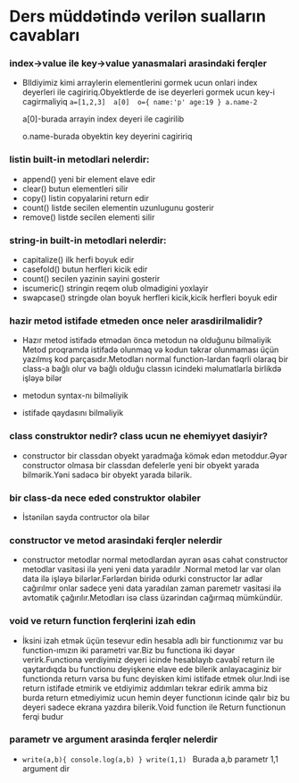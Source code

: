 # Ders müddətində verilən sualların cavabları

 ###  index->value ile key->value yanasmalari arasindaki ferqler

  * BIldiyimiz kimi arraylerin elementlerini gormek ucun onlari index deyerleri
   ile cagiririq.Obyektlerde de ise deyerleri gormek ucun key-i cagirmaliyiq
   `
     a=[1,2,3] 
     a[0] 
     o={
   name:'p'
   age:19
   }
   a.name-2
   `
   
    a[0]-burada arrayin index deyeri ile cagirilib
   
   
    o.name-burada obyektin key deyerini cagiririq
   
   
   
   

 ### listin built-in metodlari nelerdir:

 * append() yeni bir element elave edir
 * clear() butun elementleri silir
 * copy() listin copyalarini return edir
 * count() listde secilen elementin uzunlugunu gosterir
 * remove() listde secilen elementi silir 

 ### string-in built-in metodlari nelerdir:
 * capitalize() ilk herfi boyuk edir
 * casefold() butun herfleri kicik edir
 * count() secilen yazinin sayini gosterir
 * iscumeric() stringin reqem olub olmadigini yoxlayir
 * swapcase() stringde olan boyuk herfleri kicik,kicik herfleri boyuk edir

 ### hazir metod istifade etmeden once neler arasdirilmalidir?

 * Hazır metod istifadə etmədən öncə metodun nə olduğunu bilməliyik
   Metod proqramda istifadə olunmaq və kodun təkrar olunmaması üçün yazılmış  kod parçasıdır.Metodları normal function-lardan fəqrli olaraq bir class-a bağlı olur və bağlı olduğu classın icindeki məlumatlarla birlikdə işləyə bilər
   
 * metodun syntax-nı bilməliyik
 
 * istifade qaydasını bilməliyik
  
  
 
 ### class construktor nedir? class ucun ne ehemiyyet dasiyir?

  * constructor bir classdan obyekt yaradmağa kömək edən metoddur.Əyər  constructor olmasa bir classdan defelerle yeni bir obyekt yarada bilmərik.Yəni sadəcə bir obyekt yarada bilərik.
     
 
 ### bir class-da nece eded construktor olabiler

  * İstənilən sayda contructor ola bilər
 
 ### constructor ve metod arasindaki ferqler nelerdir

  *  constructor metodlar normal metodlardan ayıran əsas cəhət constructor metodlar vasitəsi ilə yeni yeni data yaradılır
     .Normal metod lar var olan data ilə işləyə bilərlər.Fərlərdən biridə odurki constructor lar adlar cağırılmır onlar sadece yeni data yaradılan zaman paremetr vasitəsi ilə    avtomatik çağırılır.Metodları isə class üzərindən cağırmaq mümkündür.
    
  

 
 ### void ve return function ferqlerini izah edin

  * İksini izah etmək üçün tesevur edin hesabla adlı bir functionımız var bu function-ımızın iki parametri var.Biz   bu      functiona  iki dəyər  verirk.Functiona  verdiyimiz deyeri icinde hesablayıb cavabî return ile
  qaytardıqda bu functionu deyişkene elave ede bilerik anlayacaginiz bir functionda 
  return varsa bu func  deyisken kimi istifade etmek olur.Indi ise return istifade etmirik ve etdiyimiz addımları 
  tekrar edirik amma biz burda return etmediyimiz ucun hemin deyer functionın icinde qalır biz bu deyeri sadece 
  ekrana yazdıra bilerik.Void function ile Return functionun ferqi budur
  
 
 ### parametr ve argument arasinda ferqler nelerdir
 
  * 
    `write(a,b){
    console.log(a,b)
    }
    write(1,1)
    `
    Burada a,b  parametr 1,1 argument dir
